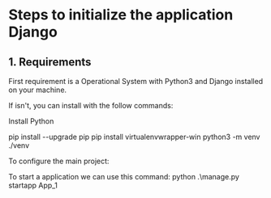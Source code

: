 # Steps to initialize the application Django

## 1. Requirements
First requirement is a Operational System with Python3 and Django installed on your machine. 

If isn't, you can install with the follow commands: 

Install Python

pip install --upgrade pip
pip install virtualenvwrapper-win
python3 -m venv ./venv


To configure the main project: 

To start a application we can use this command: 
python .\manage.py startapp App_1
